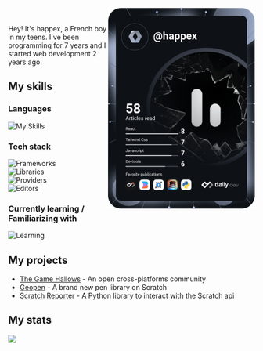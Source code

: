 <a href="https://app.daily.dev"><img src="devcard.svg" width="300" align="right" /></a><br><br>
Hey! It's happex, a French boy in my teens. I've been programming for 7 years and I started web development 2 years ago.

My skills
-----
### Languages
![My Skills](https://skillicons.dev/icons?i=html,css,js,py,md&perline=8)

### Tech stack
![Frameworks](https://skillicons.dev/icons?i=tailwind,electron,vue&perline=8) <br>
![Libraries](https://skillicons.dev/icons?i=nodejs,vite&perline=8) <br>
![Providers](https://skillicons.dev/icons?i=vercel,cloudflare,supabase&perline=8) <br>
![Editors](https://skillicons.dev/icons?i=replit,github,git,vscode&perline=8)

### Currently learning / Familiarizing with
![Learning](https://skillicons.dev/icons?i=ts,svelte,express,react&perline=8)

My projects 
-----

* [The Game Hallows](https://github.com/thegamehallows/) - An open cross-platforms community
* [Geopen](https://github.com/ha2pex/geopen) - A brand new pen library on Scratch
* [Scratch Reporter](https://github.com/ha2pex/scratchreporter) - A Python library to interact with the Scratch api

My stats
-----

<a href="https://github.com/anuraghazra/GitHub-Readme-stats"><img src="https://github-readme-stats.vercel.app/api/top-langs/?username=ha2pex&theme=transparent&count_private=true" /></a>
